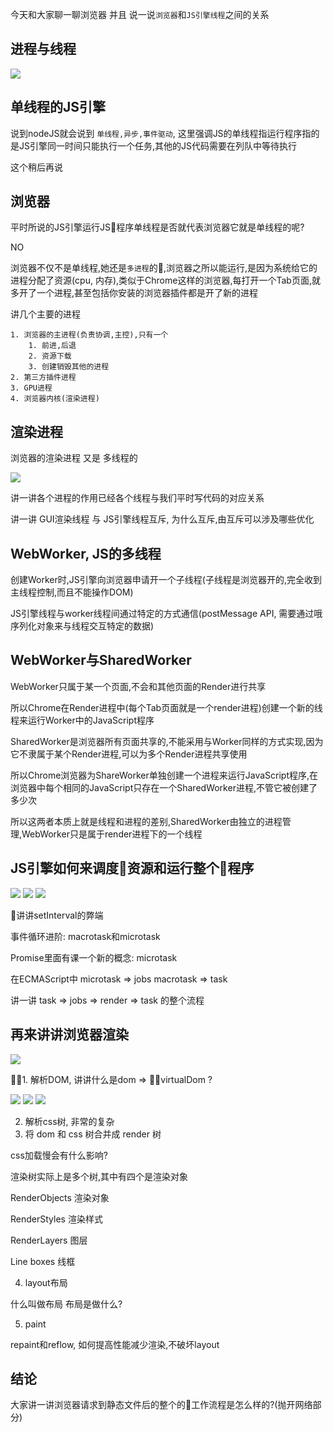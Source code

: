 今天和大家聊一聊浏览器 并且 说一说`浏览器`和`JS引擎线程`之间的关系


## 进程与线程

<img src="./31DD99E9-2087-4F57-BD79-3134C28F833E.png">


## 单线程的JS引擎

说到nodeJS就会说到 `单线程,异步,事件驱动`, 这里强调JS的单线程指运行程序指的是JS引擎同一时间只能执行一个任务,其他的JS代码需要在列队中等待执行

这个稍后再说


## 浏览器

平时所说的JS引擎运行JS程序单线程是否就代表浏览器它就是单线程的呢?

NO

浏览器不仅不是单线程,她还是`多进程`的,浏览器之所以能运行,是因为系统给它的进程分配了资源(cpu, 内存),类似于Chrome这样的浏览器,每打开一个Tab页面,就多开了一个进程,甚至包括你安装的浏览器插件都是开了新的进程


讲几个主要的进程

	1. 浏览器的主进程(负责协调,主控),只有一个
		1. 前进,后退
		2. 资源下载
		3. 创建销毁其他的进程
	2. 第三方插件进程
	3. GPU进程
	4. 浏览器内核(渲染进程)


## 渲染进程

浏览器的渲染进程 又是 多线程的

<img src="./浏览器渲染进程组成.png">

讲一讲各个进程的作用已经各个线程与我们平时写代码的对应关系


讲一讲 GUI渲染线程 与 JS引擎线程互斥, 为什么互斥,由互斥可以涉及哪些优化

## WebWorker, JS的多线程

创建Worker时,JS引擎向浏览器申请开一个子线程(子线程是浏览器开的,完全收到主线程控制,而且不能操作DOM)

JS引擎线程与worker线程间通过特定的方式通信(postMessage API, 需要通过哦序列化对象来与线程交互特定的数据)

## WebWorker与SharedWorker

WebWorker只属于某一个页面,不会和其他页面的Render进行共享

所以Chrome在Render进程中(每个Tab页面就是一个render进程)创建一个新的线程来运行Worker中的JavaScript程序

SharedWorker是浏览器所有页面共享的,不能采用与Worker同样的方式实现,因为它不隶属于某个Render进程,可以为多个Render进程共享使用
	
所以Chrome浏览器为ShareWorker单独创建一个进程来运行JavaScript程序,在浏览器中每个相同的JavaScript只存在一个SharedWorker进程,不管它被创建了多少次
	

所以这两者本质上就是线程和进程的差别,SharedWorker由独立的进程管理,WebWorker只是属于render进程下的一个线程

## JS引擎如何来调度资源和运行整个程序

<img src="./屏幕快照 2018-11-12 下午11.28.03.png">
<img src="./event.png">
<img src="./setTimeout.png">

讲讲setInterval的弊端

事件循环进阶: macrotask和microtask

Promise里面有课一个新的概念: microtask

在ECMAScript中   microtask => jobs
   				 macrotask => task


讲一讲 task => jobs => render => task 的整个流程


## 再来讲讲浏览器渲染

<img src="./渲染过程.png">

1. 解析DOM,  讲讲什么是dom => virtualDom ?


<img src="./标签解析.png">
<img src="./转换树.png">
<img src="./DOM树.png">

2. 解析css树, 非常的复杂
3. 将 dom 和 css 树合并成 render 树

css加载慢会有什么影响?


渲染树实际上是多个树,其中有四个是渲染对象

RenderObjects 渲染对象

RenderStyles  渲染样式

RenderLayers  图层

Line boxes    线框

4. layout布局

什么叫做布局 布局是做什么?

5. paint

repaint和reflow, 如何提高性能减少渲染,不破坏layout


## 结论

大家讲一讲浏览器请求到静态文件后的整个的工作流程是怎么样的?(抛开网络部分)
